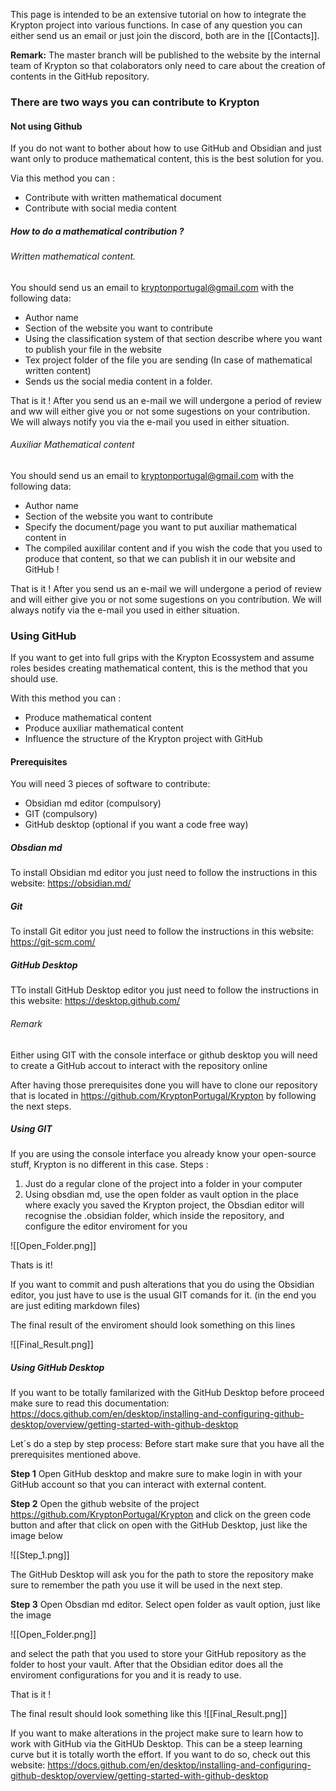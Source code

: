This page is intended to be an extensive tutorial on how to integrate the Krypton project into various functions.
In case of any question you can either send us an email or just join the discord, both are in the [[Contacts]].

**Remark:**
The master branch will be published to the website by the internal team of Krypton so that colaborators only need to care about the creation of contents in the GitHub repository.

### There are two ways you can contribute to Krypton 

#### Not using Github

If you do not want to bother about how to use GitHub and Obsidian and just want only to produce mathematical content, this is the best solution for you.

Via this method you can :
- Contribute with written mathematical document
- Contribute with social media content

##### How to do a mathematical contribution ?

###### Written mathematical content.
You should send us an email to kryptonportugal@gmail.com with the following data:

- Author name
- Section of the website you want to contribute
- Using the classification system of that section describe where you want to publish your file in the website
- Tex project folder of the file you are sending (In case of mathematical written content)
- Sends us the social media content in a folder.

That is it !
After you send us an e-mail we will undergone a period of review and ww will either give you or not some sugestions on your contribution. We will always notify you via the e-mail you used in either situation.

###### Auxiliar Mathematical content
You should send us an email to kryptonportugal@gmail.com with the following data:

- Author name
- Section of the website you want to contribute
- Specify the document/page you want to put auxiliar mathematical content in
- The compiled auxililar content and if you wish the code that you used to produce that content, so that we can publish it in our website and GitHub !

That is it !
After you send us an e-mail we will undergone a period of review and will either give you or not some sugestions on you contribution. We will always notify via the e-mail you used in either situation.



### Using GitHub

If you want to get into full grips with the Krypton Ecossystem and assume roles besides creating mathematical content, this is the method that you should use.

With this method you can :
- Produce mathematical content
- Produce auxiliar mathematical content
- Influence the structure of the Krypton project with GitHub


#### Prerequisites

You will need $3$ pieces of software to contribute:

- Obsidian md editor (compulsory)
- GIT (compulsory)
- GitHub desktop (optional if you want a code free way) 

##### Obsdian md
To install Obsidian md editor you just need to follow the instructions in this website:
https://obsidian.md/

##### Git
To install Git editor you just need to follow the instructions in this website:
https://git-scm.com/

##### GitHub Desktop
TTo install GitHub Desktop editor you just need to follow the instructions in this website:
https://desktop.github.com/

###### Remark
Either using GIT with the console interface or github desktop you will need to create a GitHub accout to interact with the repository online

After having those prerequisites done you will have to clone our repository that is located in 
https://github.com/KryptonPortugal/Krypton
by following the next steps.

##### Using GIT
If you are using the console interface you already know your open-source stuff, Krypton is no different in this case.
Steps :
1. Just do a regular clone of the project into a folder in your computer
2. Using obsdian md, use the open folder as vault option in the place where exacly you saved the Krypton project, the Obsdian editor will recognise the .obsidian folder, which inside the repository, and configure the editor enviroment for you

![[Open_Folder.png]]

Thats is it!

If you want to commit and push alterations that you do using the Obsidian editor, you just have to use is the usual GIT comands for it. (in the end you are just editing markdown files)

The final result of the enviroment should look something on this lines

![[Final_Result.png]]

##### Using GitHub Desktop
If you want to be totally familarized with the GitHub Desktop before proceed make sure to read this documentation: 
https://docs.github.com/en/desktop/installing-and-configuring-github-desktop/overview/getting-started-with-github-desktop

Let´s do a step by step process:
Before start make sure that you have all the prerequisites mentioned above.

**Step 1**
Open GitHub desktop and makre sure to make login in with your GitHub account so that you can interact with external content.

**Step 2**
Open the github website of the project https://github.com/KryptonPortugal/Krypton and click on the green code button and after that click on open with the GitHub Desktop, just like the image below

![[Step_1.png]]

The GitHub Desktop will ask you for the  path to store the repository make sure to remember the path you use it will be used in the next step.

**Step 3**
Open Obsdian md editor.
Select open folder as vault option, just like the image

![[Open_Folder.png]]

and select the path that you used to store your GitHub repository as the folder to host your vault.
After that the Obsidian editor does all the enviroment configurations for you and it is ready to use.

That is it !

The final result should look something like this
![[Final_Result.png]]

If you want to make alterations in the project make sure to learn how to work with GitHub via the GitHUb Desktop. This can be a steep learning curve but it is totally worth the effort.
If you want to do so, check out this website:
https://docs.github.com/en/desktop/installing-and-configuring-github-desktop/overview/getting-started-with-github-desktop

